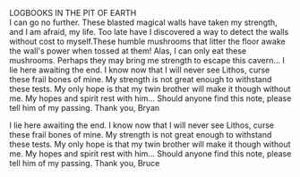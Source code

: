 LOGBOOKS IN THE PIT OF EARTH  
I can go no further. These blasted magical walls have taken my strength, and I am afraid, my life. Too late have I discovered a way to detect the walls without cost to myself.These humble mushrooms that litter the floor awake the wall's power when tossed at them! Alas, I can only eat these mushrooms. Perhaps they may bring me strength to escape this cavern... I lie here awaiting the end. I know now that I will never see Lithos, curse these frail bones of mine. My strength is not great enough to withstand these tests. My only hope is that my twin brother will make it though without me. My hopes and spirit rest with him... Should anyone find this note, please tell him of my passing. Thank you, Bryan  
  
I lie here awaiting the end. I know now that I will never see Lithos, curse these frail bones of mine. My strength is not great enough to withstand these tests. My only hope is that my twin brother will make it though without me. My hopes and spirit rest with him... Should anyone find this note, please tell him of my passing. Thank you, Bruce  